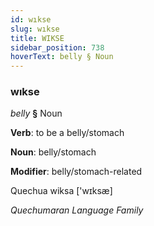 ```yaml
---
id: wıkse
slug: wıkse
title: WIKSE
sidebar_position: 738
hoverText: belly § Noun
---
```


### wıkse

*belly* **§** Noun

**Verb**: to be a belly/stomach

**Noun**: belly/stomach

**Modifier**: belly/stomach-related

Quechua wiksa ['wɪksæ]

*Quechumaran Language Family*